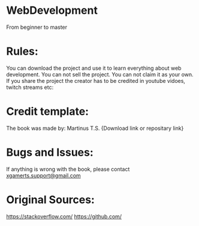 # WebDevelopment
From beginner to master
# Rules:
You can download the project and use it to learn everything about web development.
You can not sell the project.
You can not claim it as your own.
If you share the project the creator has to be credited in youtube vidoes, twitch streams etc:
# Credit template:
The book was made by:
Martinus T.S.
{Download link or repositary link}

# Bugs and Issues:
If anything is wrong with the book, please contact xgamerts.support@gmail.com

# Original Sources:
https://stackoverflow.com/
https://github.com/
